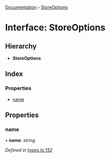 [Documentation](../README.md) › [StoreOptions](storeoptions.md)

# Interface: StoreOptions

## Hierarchy

* **StoreOptions**

## Index

### Properties

* [name](storeoptions.md#name)

## Properties

###  name

• **name**: *string*

*Defined in [types.ts:132](https://github.com/badbatch/cachemap/blob/f68b2bf/packages/core/src/types.ts#L132)*
